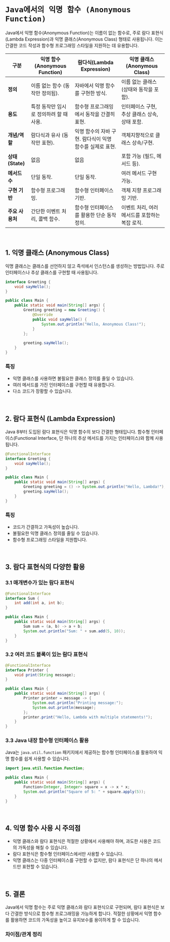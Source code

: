 # `Java에서의 익명 함수 (Anonymous Function)`

Java에서 익명 함수(Anonymous Function)는 이름이 없는 함수로, 주로 람다 표현식(Lambda Expression)과 익명 클래스(Anonymous Class) 형태로 사용됩니다. 이는 간결한 코드 작성과 함수형 프로그래밍 스타일을 지원하는 데 유용합니다.


| **구분** | **익명 함수(Anonymous Function)** | **람다식(Lambda Expression)** | **익명 클래스(Anonymous Class)** |
| --- | --- | --- | --- |
| **정의** | 이름 없는 함수 (동작만 정의됨). | 자바에서 익명 함수를 구현한 방식. | 이름 없는 클래스 (상태와 동작을 포함). |
| **용도** | 특정 동작만 임시로 정의하려 할 때 사용. | 함수형 프로그래밍에서 동작을 간결히 표현. | 인터페이스 구현, 추상 클래스 상속, 상태 포함. |
| **개념/역할** | 람다식과 유사 (동작만 표현). | 익명 함수의 자바 구현. 람다식이 익명 함수를 실제로 표현. | 객체지향적으로 클래스 상속/구현. |
| **상태(State)** | 없음 | 없음 | 포함 가능 (필드, 메서드 등). |
| **메서드 수** | 단일 동작. | 단일 동작. | 여러 메서드 구현 가능. |
| **구현 기반** | 함수형 프로그래밍. | 함수형 인터페이스 기반. | 객체 지향 프로그래밍 기반. |
| **주요 사용처** | 간단한 이벤트 처리, 콜백 함수. | 함수형 인터페이스를 활용한 단순 동작 정의. | 이벤트 처리, 여러 메서드를 포함하는 복잡 로직. |

<br>

## 1. 익명 클래스 (Anonymous Class)

익명 클래스는 클래스를 선언하지 않고 즉석에서 인스턴스를 생성하는 방법입니다. 주로 인터페이스나 추상 클래스를 구현할 때 사용됩니다.

```java
interface Greeting {
    void sayHello();
}

public class Main {
    public static void main(String[] args) {
        Greeting greeting = new Greeting() {
            @Override
            public void sayHello() {
                System.out.println("Hello, Anonymous Class!");
            }
        };
        
        greeting.sayHello();
    }
}
```

### 특징
- 익명 클래스를 사용하면 불필요한 클래스 정의를 줄일 수 있습니다.
- 여러 메서드를 가진 인터페이스를 구현할 때 유용합니다.
- 다소 코드가 장황할 수 있습니다.

<br>

## 2. 람다 표현식 (Lambda Expression)

Java 8부터 도입된 람다 표현식은 익명 함수의 보다 간결한 형태입니다. 함수형 인터페이스(Functional Interface, 단 하나의 추상 메서드를 가지는 인터페이스)와 함께 사용됩니다.

```java
@FunctionalInterface
interface Greeting {
    void sayHello();
}

public class Main {
    public static void main(String[] args) {
        Greeting greeting = () -> System.out.println("Hello, Lambda!");
        greeting.sayHello();
    }
}
```

### 특징
- 코드가 간결하고 가독성이 높습니다.
- 불필요한 익명 클래스 정의를 줄일 수 있습니다.
- 함수형 프로그래밍 스타일을 지원합니다.

<br>

## 3. 람다 표현식의 다양한 활용

### 3.1 매개변수가 있는 람다 표현식
```java
@FunctionalInterface
interface Sum {
    int add(int a, int b);
}

public class Main {
    public static void main(String[] args) {
        Sum sum = (a, b) -> a + b;
        System.out.println("Sum: " + sum.add(5, 10));
    }
}
```

### 3.2 여러 코드 블록이 있는 람다 표현식
```java
@FunctionalInterface
interface Printer {
    void print(String message);
}

public class Main {
    public static void main(String[] args) {
        Printer printer = message -> {
            System.out.println("Printing message:");
            System.out.println(message);
        };
        printer.print("Hello, Lambda with multiple statements!");
    }
}
```

### 3.3 Java 내장 함수형 인터페이스 활용
Java는 `java.util.function` 패키지에서 제공하는 함수형 인터페이스를 활용하여 익명 함수를 쉽게 사용할 수 있습니다.

```java
import java.util.function.Function;

public class Main {
    public static void main(String[] args) {
        Function<Integer, Integer> square = x -> x * x;
        System.out.println("Square of 5: " + square.apply(5));
    }
}
```

<br>

## 4. 익명 함수 사용 시 주의점
- 익명 클래스와 람다 표현식은 적절한 상황에서 사용해야 하며, 과도한 사용은 코드의 가독성을 해칠 수 있습니다.
- 람다 표현식은 함수형 인터페이스에서만 사용할 수 있습니다.
- 익명 클래스는 다중 인터페이스를 구현할 수 없지만, 람다 표현식은 단 하나의 메서드만 표현할 수 있습니다.

<br>

## 5. 결론
Java에서 익명 함수는 주로 익명 클래스와 람다 표현식으로 구현되며, 람다 표현식은 보다 간결한 방식으로 함수형 프로그래밍을 가능하게 합니다. 적절한 상황에서 익명 함수를 활용하면 코드의 가독성을 높이고 유지보수를 용이하게 할 수 있습니다.

### 차이점/관계 정리
